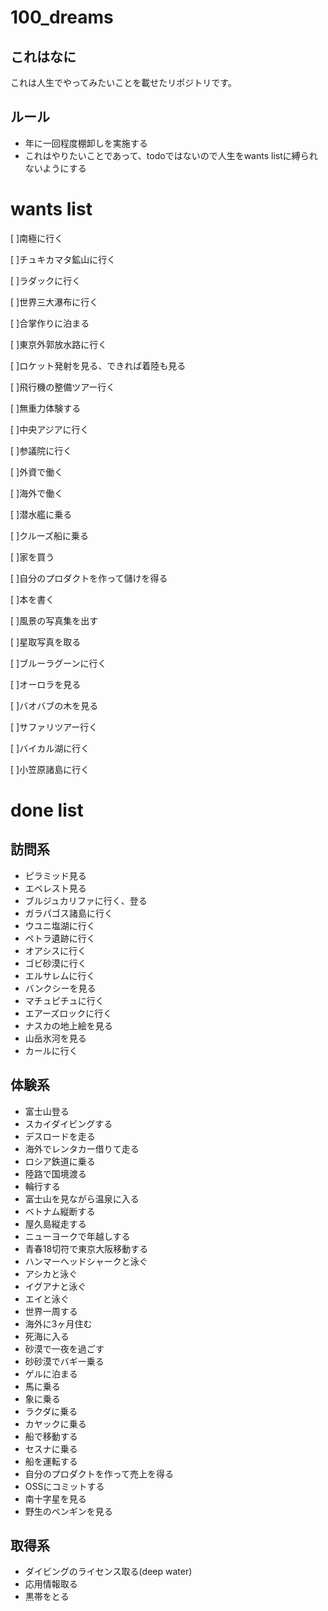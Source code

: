 # 100_dreams

## これはなに
これは人生でやってみたいことを載せたリポジトリです。

## ルール
- 年に一回程度棚卸しを実施する
- これはやりたいことであって、todoではないので人生をwants listに縛られないようにする

# wants list
[ ]南極に行く

[ ]チュキカマタ鉱山に行く

[ ]ラダックに行く

[ ]世界三大瀑布に行く

[ ]合掌作りに泊まる

[ ]東京外郭放水路に行く

[ ]ロケット発射を見る、できれば着陸も見る

[ ]飛行機の整備ツアー行く

[ ]無重力体験する

[ ]中央アジアに行く

[ ]参議院に行く

[ ]外資で働く

[ ]海外で働く

[ ]潜水艦に乗る

[ ]クルーズ船に乗る

[ ]家を買う

[ ]自分のプロダクトを作って儲けを得る

[ ]本を書く

[ ]風景の写真集を出す

[ ]星取写真を取る

[ ]ブルーラグーンに行く

[ ]オーロラを見る

[ ]バオバブの木を見る

[ ]サファリツアー行く

[ ]バイカル湖に行く

[ ]小笠原諸島に行く

# done list
## 訪問系
- ピラミッド見る
- エベレスト見る
- ブルジュカリファに行く、登る
- ガラパゴス諸島に行く
- ウユニ塩湖に行く
- ペトラ遺跡に行く
- オアシスに行く
- ゴビ砂漠に行く
- エルサレムに行く
- バンクシーを見る
- マチュピチュに行く
- エアーズロックに行く
- ナスカの地上絵を見る
- 山岳氷河を見る
- カールに行く

## 体験系
- 富士山登る
- スカイダイビングする
- デスロードを走る
- 海外でレンタカー借りて走る
- ロシア鉄道に乗る
- 陸路で国境渡る
- 輪行する
- 富士山を見ながら温泉に入る
- ベトナム縦断する
- 屋久島縦走する
- ニューヨークで年越しする
- 青春18切符で東京大阪移動する
- ハンマーヘッドシャークと泳ぐ
- アシカと泳ぐ
- イグアナと泳ぐ
- エイと泳ぐ
- 世界一周する
- 海外に3ヶ月住む
- 死海に入る
- 砂漠で一夜を過ごす
- 砂砂漠でバギー乗る
- ゲルに泊まる
- 馬に乗る
- 象に乗る
- ラクダに乗る
- カヤックに乗る
- 船で移動する
- セスナに乗る
- 船を運転する
- 自分のプロダクトを作って売上を得る
- OSSにコミットする
- 南十字星を見る
- 野生のペンギンを見る

## 取得系
- ダイビングのライセンス取る(deep water)
- 応用情報取る
- 黒帯をとる
